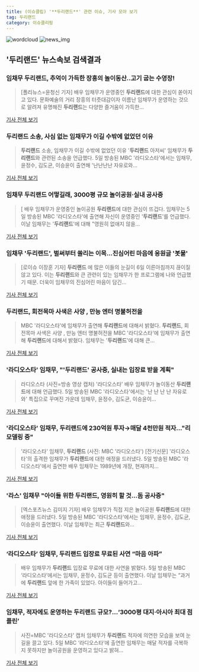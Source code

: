 ```yaml
---
title: (이슈클립) '**두리랜드**' 관련 이슈, 기사 모아 보기
tag: 두리랜드
category: 이슈클리핑
---
```

![wordcloud](https://s3.ap-northeast-2.amazonaws.com/lyrics101-wordcloud/2018-09-06-1536183754.png)
![news_img](https://user-images.githubusercontent.com/42597476/44507050-1206f400-a6e4-11e8-8d98-7ffbfebb353f.png)
## **'**두리랜드**'** 뉴스속보 검색결과
### 임채무 **두리랜드**, 추억이 가득한 장흥의 놀이동산..고기 굽는 수영장!

>[폴리뉴스=윤청신 기자] 배우 임채무가 운영중인 **두리랜드**에 대한 관심이 쏟아지고 있다. 문화예술의 거리 장흥의 터줏대감이자 이름난 임채무가 운영하는 것으로 알려져 유명해진 **두리랜드**는 다양한 즐거움이 가득한...

<a href="http://www.polinews.co.kr/news/article.html?no=366554" target="_blank">기사 전체 보기</a>

### **두리랜드** 소송, 사심 없는 임채무가 이길 수밖에 없었던 이유

>**두리랜드** 소송, 임채무가 이길 수밖에 없었던 이유 '**두리랜드** 아저씨' 임채무가 **두리랜드**와 관련된 소송을 언급했다. 5일 방송된 MBC '라디오스타'에서는 임채무, 윤정수, 김도균, 이승윤이 출연해 '난난난난 자유로와...

<a href="http://news20.busan.com/controller/newsController.jsp?newsId=20180906000006" target="_blank">기사 전체 보기</a>

### 임채무 **두리랜드** 어떻길래, 3000평 규모 놀이공원·실내 공사중

>[ 배우 임채무가 운영중인 놀이공원 **두리랜드**에 대한 관심이 뜨겁다. 임채무는 5일 방송된 MBC '라디오스타'에 출연해 자신이 운영중인 '**두리랜드**'를 언급했다. 이날 임채무는 '**두리랜드**'에 대해 "영원히 없애지 않을...

<a href="http://www.mydaily.co.kr/new_yk/html/read.php?newsid=201809060201162388&ext=na" target="_blank">기사 전체 보기</a>

### 임채무 '**두리랜드**', 벌써부터 쏠리는 이목...진심어린 마음에 응원글 '봇물'

>[로이슈 이장훈 기자] **두리랜드** 에 많은 이들의 눈길이 6일 이른아침까지 끊이질 않고 있다. 이는 **두리랜드**와 큰 관련이 있는 임채무가 한 프로그램에 나와 언급했기 때문. 더욱이 임채무의 진심어린 마음이 담긴...

<a href="http://www.lawissue.co.kr/view.php?ud=2018090605335774516a28b45db0_12" target="_blank">기사 전체 보기</a>

### **두리랜드**, 회전목마 사색은 사양 , 만능 엔터 명불허전을

>MBC '라디오스타'에 임채무가 출연해 **두리랜드**에 대해서 밝혔다. **두리랜드**, 회전목마 사색은 사양 , 만능 엔터 명불허전을  MBC '라디오스타'에 임채무가 출연해 **두리랜드**에 대해서 밝혔다. 임채무는 '**두리랜드**'에 대해 큰...

<a href="http://www.ccdn.co.kr/news/articleView.html?idxno=538835" target="_blank">기사 전체 보기</a>

### '라디오스타' 임채무, "'**두리랜드**' 공사중, 실내는 입장료 받을 계획"

>라디오스타 (사진=방송 영상 캡처) '라디오스타' 배우 임채무가 놀이동산 **두리랜드**에 대해 언급했다. 5일 방송된 MBC '라디오스타'에서는 '난 난 난 난 자유로와' 특집으로 꾸며진 가운데 임채무, 윤정수, 김도균, 이승윤이...

<a href="http://news.hankyung.com/article/201809065210I" target="_blank">기사 전체 보기</a>

### '라디오스타' 임채무, **두리랜드**에 230억원 투자→매달 4천만원 적자…"리모델링 중"

>'라디오스타' 임채무, **두리랜드** (사진: MBC '라디오스타') [전기신문] '라디오스타'의 출격한 임채무가 **두리랜드**에 대한 애정을 드러냈다. 5일 방송된 MBC '라디오스타'에서 출연한 배우 임채무는 1989년에 개장, 현재까지...

<a href="http://www.electimes.com/article.php?aid=1536159944164317082" target="_blank">기사 전체 보기</a>

### '라스' 임채무 "아이들 위한 **두리랜드**, 영원히 할 것…돔 공사중"

>[엑스포츠뉴스 김미지 기자] 배우 임채무가 직접 지은 놀이공원 **두리랜드**에 대한 애정을 드러냈다. 5일 방송된 MBC '라디오스타'에서는 임채무, 윤정수, 김도균, 이승윤이 출연했다. 이날 임채무는 최근 **두리랜드**와...

<a href="http://www.xportsnews.com/?ac=article_view&entry_id=1016106" target="_blank">기사 전체 보기</a>

### ‘라디오스타’ 임채무, **두리랜드** 입장료 무료된 사연 “마음 아파”

>배우 임채무가 **두리랜드** 입장료 무료에 대한 사연을 밝혔다. 5일 방송된 MBC ‘라디오스타’에서는 임채무, 윤정수, 김도균 등이 출연했다. 이날 임채무는 “과거에 **두리랜드** 앞에 한 가족이 있었다. 아이들이 들어가고...

<a href="http://www.kookje.co.kr/news2011/asp/newsbody.asp?code=0500&key=20180905.99099002110" target="_blank">기사 전체 보기</a>

### 임채무, 적자에도 운영하는 **두리랜드** 규모?...‘3000평 대지·아시아 최대 점플린’

>사진=MBC '라디오스타' 캡처 임채무가 **두리랜드** 적자에 의연한 모습을 보여 눈길을 끌고 있다.   5일 MBC ‘라디오스타’에 출연한 임채무는 매달 적자를 극복하지 못하지만 놀이공원을 운영하고 있다고 밝혀...

<a href="http://www.rpm9.com/news/article.html?id=20180905090072" target="_blank">기사 전체 보기</a>


